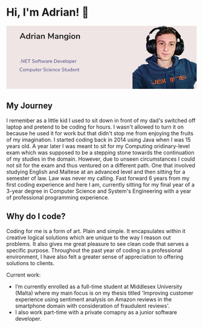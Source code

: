 ### <h1>Hi, I'm Adrian! 👋 </h1>

![Profile Card](https://github.com/adrianmangion/adrianmangion/blob/main/Profile%20Card.jpg?raw=true)

<h2>My Journey</h2>

I remember as a little kid I used to sit down in front of my dad's switched off laptop and pretend to be coding for hours. I wasn't allowed to turn it on because he used it for work but that didn't stop me from enjoying the fruits of my imagination. I started coding back in 2014 using Java when I was 15 years old. A year later I was meant to sit for my Computing oridinary-level exam which was supposed to be a stepping stone towards the continuation of my studies in the domain. However, due to unseen circumstances I could not sit for the exam and thus ventured on a different path. One that involved studying English and Maltese at an advanced level and then sitting for a semester of law. 
Law was never my calling. Fast forward 6 years from my first coding experience and here I am, currently sitting for my final year of a 3-year degree in Computer Science and System's Engineering with a year of professional programming experience. 

<h2>Why do I code?</h2>

Coding for me is a form of art. Plain and simple. It encapsulates within it creative logical solutions which are unique to the way I reason out problems. It also gives me great pleasure to see clean code that serves a specific purpose. Throughout the past year of coding in a professional environment, I have also felt a greater sense of appreciation to offering solutions to clients.

Current work:
- I’m currently enrolled as a full-time student at Middlesex University (Malta) where my main focus is on my thesis titled 'Improving customer experience using sentiment analysis on Amazon reviews in the smartphone domain with consideration of fraudulent reviews'.
- I also work part-time with a private comapny as a junior software developer.


